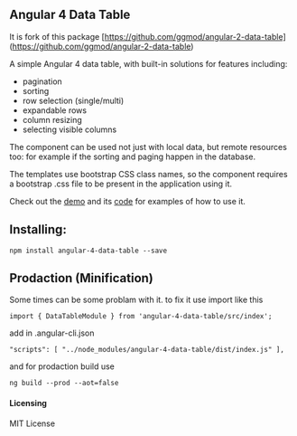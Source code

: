 ## Angular 4 Data Table

It is fork of this package [https://github.com/ggmod/angular-2-data-table] (https://github.com/ggmod/angular-2-data-table)

A simple Angular 4 data table, with built-in solutions for features including:

* pagination
* sorting
* row selection (single/multi)
* expandable rows
* column resizing
* selecting visible columns

The component can be used not just with local data, but remote resources too: for example if the sorting and paging happen in the database.

The templates use bootstrap CSS class names, so the component requires a bootstrap .css file to be present in the application using it.

Check out the [demo](https://ggmod.github.io/angular-2-data-table-demo) and its [code](https://github.com/MIt9/angular-4-data-table-demo) for examples of how to use it. 

## Installing:
`npm install angular-4-data-table --save`

## Prodaction (Minification)
Some times can be some problam with it. to fix it
use import like this

`import { DataTableModule } from 'angular-4-data-table/src/index';`

add in .angular-cli.json

`"scripts": [
        "../node_modules/angular-4-data-table/dist/index.js"
],`

and for prodaction build use

`ng build --prod --aot=false`
 
#### Licensing
MIT License
